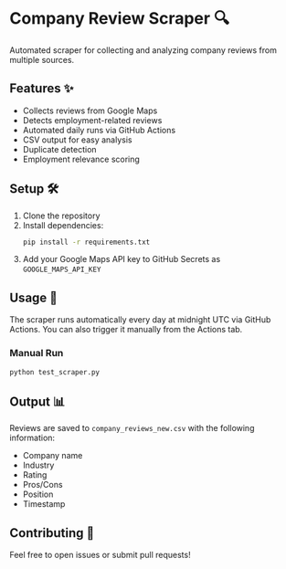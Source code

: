 # Company Review Scraper 🔍

Automated scraper for collecting and analyzing company reviews from multiple sources.

## Features ✨

- Collects reviews from Google Maps
- Detects employment-related reviews
- Automated daily runs via GitHub Actions
- CSV output for easy analysis
- Duplicate detection
- Employment relevance scoring

## Setup 🛠️

1. Clone the repository
2. Install dependencies:
   ```bash
   pip install -r requirements.txt
   ```
3. Add your Google Maps API key to GitHub Secrets as `GOOGLE_MAPS_API_KEY`

## Usage 🚀

The scraper runs automatically every day at midnight UTC via GitHub Actions.
You can also trigger it manually from the Actions tab.

### Manual Run
```bash
python test_scraper.py
```

## Output 📊

Reviews are saved to `company_reviews_new.csv` with the following information:
- Company name
- Industry
- Rating
- Pros/Cons
- Position
- Timestamp

## Contributing 🤝

Feel free to open issues or submit pull requests! 